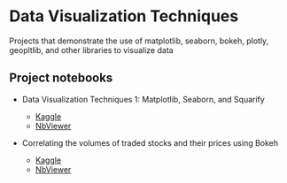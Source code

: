 # Data Visualization Techniques

Projects that demonstrate the use of matplotlib, seaborn, bokeh, plotly, geopltlib, and other libraries to visualize data

## Project notebooks

- Data Visualization Techniques 1: Matplotlib, Seaborn, and Squarify
  - [Kaggle](https://www.kaggle.com/shambhavithakur/data-visualization1-matplotlib-seaborn)
  - [NbViewer](https://nbviewer.jupyter.org/github/shambhavithakur/data-visualization-techniques/blob/master/data-visualization1-matplotlib-seaborn.ipynb)

- Correlating the volumes of traded stocks and their prices using Bokeh
  - [Kaggle](https://www.kaggle.com/shambhavithakur/data-visualization-bokeh)
  - [NbViewer](https://nbviewer.jupyter.org/github/shambhavithakur/data-visualization-techniques/blob/master/data-visualization-bokeh.ipynb)
